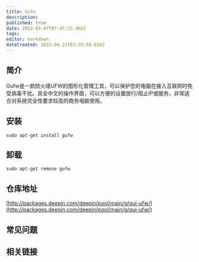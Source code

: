 ```yaml
---
title: Gufw
description: 
published: true
date: 2022-05-07T07:47:22.465Z
tags: 
editor: markdown
dateCreated: 2022-04-21T03:35:50.016Z
---
```


## 简介

Gufw是一款防火墙UFW的图形化管理工具，可以保护您的电脑在接入互联网时免受病毒干扰。其全中文的操作界面，可以方便的设置放行/阻止IP或服务，非常适合对系统完全性要求较高的商务电脑使用。

## 安装

`sudo apt-get install gufw`

## 卸载

`sudo apt-get remove gufw`

## 仓库地址

[http://packages.deepin.com/deepin/pool/main/g/gui-ufw/](http://packages.deepin.com/deepin/pool/main/g/gui-ufw/)

## 常见问题

## 相关链接
